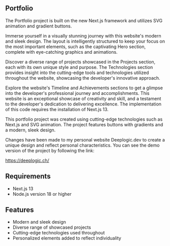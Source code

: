 ## Portfolio

The Portfolio project is built on the new Next.js framework and utilizes SVG animation and gradient buttons.

Immerse yourself in a visually stunning journey with this website's modern and sleek design. The layout is intelligently structured to keep your focus on the most important elements, such as the captivating Hero section, complete with eye-catching graphics and animations.

Discover a diverse range of projects showcased in the Projects section, each with its own unique style and purpose. The Technologies section provides insight into the cutting-edge tools and technologies utilized throughout the website, showcasing the developer's innovative approach.

Explore the website's Timeline and Achievements sections to get a glimpse into the developer's professional journey and accomplishments. This website is an exceptional showcase of creativity and skill, and a testament to the developer's dedication to delivering excellence.
The implementation of this code requires the installation of Next.js 13.

This portfolio project was created using cutting-edge technologies such as Next.js and SVG animation. The project features buttons with gradients and a modern, sleek design. 

Changes have been made to my personal website Deeplogic.dev to create a unique design and reflect personal characteristics.
You can see the demo version of the project by following the link:

https://deeplogic.ch/


## Requirements
- Next.js 13
- Node.js version 18 or higher

## Features
- Modern and sleek design
- Diverse range of showcased projects
- Cutting-edge technologies used throughout
- Personalized elements added to reflect individuality
